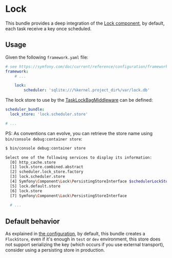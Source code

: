 # Lock

This bundle provides a deep integration of the [Lock component](https://symfony.com/doc/current/components/lock.html),
by default, each task receive a key once scheduled.

## Usage

Given the following `framework.yaml` file:

```yaml
# see https://symfony.com/doc/current/reference/configuration/framework.html
framework:
    # ...

    lock:
        scheduler: 'sqlite:///%kernel.project_dir%/var/lock.db'
```

The lock store to use by the [TaskLockBagMiddleware](../src/Middleware/TaskLockBagMiddleware.php)
can be defined:

```yaml
scheduler_bundle:
  lock_store: 'lock.scheduler.store'

# ...
```

PS: As conventions can evolve, you can retrieve the store name using `bin/console debug:container store`: 

```bash
$ bin/console debug:container store

Select one of the following services to display its information:
  [0] http_cache.store
  [1] lock.store.combined.abstract
  [2] scheduler.lock_store.factory
  [3] lock.scheduler.store
  [4] Symfony\Component\Lock\PersistingStoreInterface $schedulerLockStore
  [5] lock.default.store
  [6] lock.store
  [7] Symfony\Component\Lock\PersistingStoreInterface
  
  # ...
```

## Default behavior

As explained in [the configuration](configuration.md), by default, this bundle creates a `FlockStore`,
even if it's enough in `test` or `dev` environment, this store does not support serializing the key 
(which occurs if you use external transport), consider using a persisting store in production.
